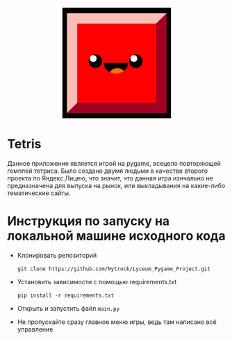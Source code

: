 <p align="center"><img src="data/img/Z-block.png" alt="Кубик" width="250"></p>

# Tetris
Данное приложение является игрой на pygame, всецело повторяющей гемплей тетриса. Было создано двумя людьми в качестве второго проекта по Яндекс.Лицею, что значит, что данная игра изнчально не предназначена для выпуска на рынок, или выкладывания на какие-либо тематические сайты.

# Инструкция по запуску на локальной машине исходного кода

 - Клонировать репозиторий

	```shell
	git clone https://github.com/Nytrock/Lyceum_Pygame_Project.git
	```

 - Установить зависимости с помощью requirements.txt
	```shell
	pip install -r requirements.txt
	```
 
 - Открыть и запустить файл `main.py`
 
 - Не пропускайте сразу главное меню игры, ведь там написано всё управление
